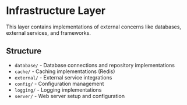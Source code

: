 # Infrastructure Layer

This layer contains implementations of external concerns like databases, external services, and frameworks.

## Structure

- `database/` - Database connections and repository implementations
- `cache/` - Caching implementations (Redis)
- `external/` - External service integrations
- `config/` - Configuration management
- `logging/` - Logging implementations
- `server/` - Web server setup and configuration